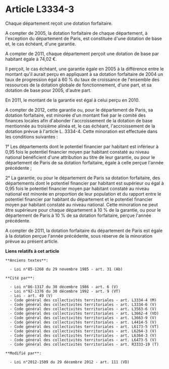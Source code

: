 # Article L3334-3

Chaque département reçoit une dotation forfaitaire.

A compter de 2005, la dotation forfaitaire de chaque département, à l'exception du département de Paris, est constituée d'une
dotation de base et, le cas échéant, d'une garantie.

A compter de  2011, chaque département perçoit une dotation de base par habitant égale à 74,02 €.

Il perçoit, le cas échéant, une garantie égale en 2005 à la différence entre le montant qu'il aurait perçu en appliquant à sa
dotation forfaitaire de 2004 un taux de progression égal à 60 % du taux de croissance de l'ensemble des ressources de la
dotation globale de fonctionnement, d'une part, et sa dotation de base pour 2005, d'autre part.

En 2011, le montant de la garantie est égal à celui perçu en 2010.

A compter de  2012, cette garantie ou, pour le département de Paris, sa dotation forfaitaire, est minorée d'un montant fixé
par le comité des finances locales afin d'abonder l'accroissement de la dotation de base mentionnée au troisième alinéa et,
le cas échéant, l'accroissement de la dotation prévue à l'article L. 3334-4. Cette minoration est effectuée dans les
conditions suivantes :

1° Les départements dont le potentiel financier par habitant est inférieur à 0,95 fois le potentiel financier moyen par
habitant constaté au niveau national bénéficient d'une attribution au titre de leur garantie, ou pour le département de Paris
de sa dotation forfaitaire, égale à celle perçue l'année précédente ;

2° La garantie, ou pour le département de Paris sa dotation forfaitaire, des départements dont le potentiel financier par
habitant est supérieur ou égal à 0,95 fois le potentiel financier moyen par habitant constaté au niveau national est minorée
en proportion de leur population et du rapport entre le potentiel financier par habitant du département et le potentiel
financier moyen par habitant constaté au niveau national. Cette minoration ne peut être supérieure pour chaque département à
10 % de la garantie, ou pour le département de Paris à 10 % de sa dotation forfaitaire, perçue l'année précédente.

A compter de 2011, la dotation forfaitaire du département de Paris est égale à la dotation perçue l'année précédente, sous
réserve de la minoration prévue au présent article.

**Liens relatifs à cet article**

	**Anciens textes**:

	  - Loi n°85-1268 du 29 novembre 1985 - art. 31 (Ab)

	**Cité par**:

	  - Loi n°86-1317 du 30 décembre 1986 - art. 6 (V)
	  - Loi n°92-1376 du 30 décembre 1992 - art. 9 (VT)
	  - Loi - art. 49 (V)
	  - Code général des collectivités territoriales - art. L3334-4 (M)
	  - Code général des collectivités territoriales - art. L3334-6 (V)
	  - Code général des collectivités territoriales - art. L3563-6 (V)
	  - Code général des collectivités territoriales - art. L3662-4 (VD)
	  - Code général des collectivités territoriales - art. L3663-9 (V)
	  - Code général des collectivités territoriales - art. L4414-5 (V)
	  - Code général des collectivités territoriales - art. L6173-5 (VT)
	  - Code général des collectivités territoriales - art. L6264-3 (V)
	  - Code général des collectivités territoriales - art. L6364-3 (V)
	  - Code général des collectivités territoriales - art. L6473-5 (V)
	  - Code général des collectivités territoriales - art. R3333-19 (T)

	**Modifié par**:

	  - Loi n°2012-1509 du 29 décembre 2012 - art. 111 (VD)
